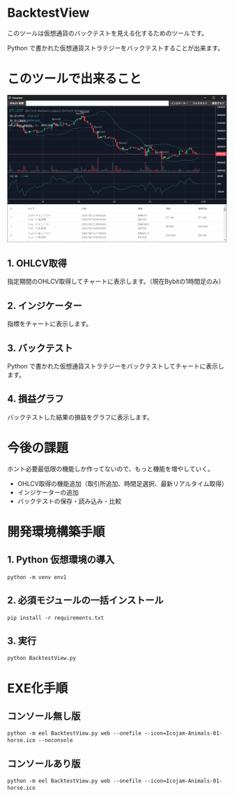 # BacktestView
このツールは仮想通貨のバックテストを見える化するためのツールです。

Python で書かれた仮想通貨ストラテジーをバックテストすることが出来ます。

# このツールで出来ること
![](./screenshot/BacktestView_01.png)

## 1. OHLCV取得

指定期間のOHLCV取得してチャートに表示します。（現在Bybitの1時間足のみ）

## 2. インジケーター

指標をチャートに表示します。

## 3. バックテスト

Python で書かれた仮想通貨ストラテジーをバックテストしてチャートに表示します。

## 4. 損益グラフ

バックテストした結果の損益をグラフに表示します。



# 今後の課題
ホント必要最低限の機能しか作ってないので、もっと機能を増やしていく。
* OHLCV取得の機能追加（取引所追加、時間足選択、最新リアルタイム取得）
* インジケーターの追加
* バックテストの保存・読み込み・比較

# 開発環境構築手順
## 1. Python 仮想環境の導入
```
python -m venv env1
```

## 2. 必須モジュールの一括インストール
```
pip install -r requirements.txt
```

## 3. 実行
```
python BacktestView.py
```


# EXE化手順
## コンソール無し版
```
python -m eel BacktestView.py web --onefile --icon=Icojam-Animals-01-horse.ico --noconsole
```

## コンソールあり版
```
python -m eel BacktestView.py web --onefile --icon=Icojam-Animals-01-horse.ico
```
